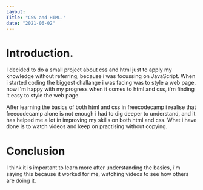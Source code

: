 ```yaml
---
Layout: 
Title: "CSS and HTML."
date: "2021-06-02"
---
```


# Introduction.

I decided to do a small project about css and html just to apply my knowledge without referring, because i was focussing on JavaScript. When i started coding the biggest challange i was facing was to style a web page, now i'm happy with my progress when it comes to html and css, i'm finding it easy to style the web page.

After learning the basics of both html and css in freecodecamp i realise that freecodecamp alone is not enough i had to dig deeper to understand, and it has helped me a lot in improving my skills on both html and css. What i have done is to watch videos and keep on practising without copying.

# Conclusion

I think it is important to learn more after understanding the basics, i'm saying this because it worked for me, watching videos to see how others are doing it.


